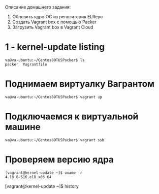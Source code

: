 Описание домашнего задания:
1) Обновить ядро ОС из репозитория ELRepo
2) Создать Vagrant box c помощью Packer
3) Загрузить Vagrant box в Vagrant Cloud


# 1 - kernel-update listing
```
va@va-ubuntu:~/Centos8OTUSPacker$ ls
packer  Vagrantfile
```
# Поднимаем виртуалку Вагрантом
```
va@va-ubuntu:~/Centos8OTUSPacker$ vagrant up
```
# Подключаемся к виртуальной машине
```
va@va-ubuntu:~/Centos8OTUSPacker$ vagrant ssh
```
# Проверяем версию ядра
```
[vagrant@kernel-update ~]$ uname -r
4.18.0-516.el8.x86_64
```
[vagrant@kernel-update ~]$ history

